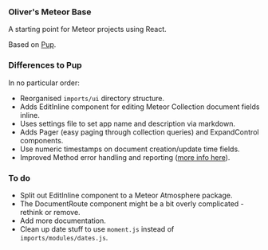 ### Oliver's Meteor Base

A starting point for Meteor projects using React.

Based on [Pup](http://cleverbeagle.com/pup).


### Differences to Pup

In no particular order:
* Reorganised `imports/ui` directory structure.
* Adds EditInline component for editing Meteor Collection document fields inline.
* Uses settings file to set app name and description via markdown.
* Adds Pager (easy paging through collection queries) and ExpandControl components.
* Use numeric timestamps on document creation/update time fields.
* Improved Method error handling and reporting ([more info here](https://github.com/cleverbeagle/pup/issues/49#issuecomment-336343629)).


### To do

* Split out EditInline component to a Meteor Atmosphere package.
* The DocumentRoute component might be a bit overly complicated - rethink or remove.
* Add more documentation.
* Clean up date stuff to use `moment.js` instead of `imports/modules/dates.js`.
